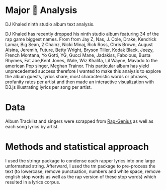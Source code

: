# Major 🔑 Analysis 

DJ Khaled ninth studio album text analysis. 

DJ Khaled has recently dropped his ninth studio album featuring 34 of the rap game biggest names. From from Jay Z, Nas, J. Cole, Drake, Kendrick Lamar, Big Sean, 2 Chainz, Nicki Minaj, Rick Ross, Chris Brown, August Alsina, Jeremih, Future, Betty Wright, Bryson Tiller, Kodak Black, Jeezy, French Montana, Yo Gotti, YG, Gucci Mane, Jadakiss, Fabolous, Busta Rhymes, Fat Joe,Kent Jones, Wale, Wiz Khalifa, Lil Wayne, Mavado to the american Pop singer, Meghan Trainor. This particular album has yield unprecedented success therefore I wanted to make this analysis to explore the album guests, lyrics share, most characteristic words or phrases, profanity rates per artist and then made an interactive visualization with D3.js illustrating lyrics per song per artist.


# Data
Album Tracklist and singers were scrapped from <a href="http://genius.com/albums/Dj-khaled/Major-key">Rap-Genius</a> as well as each song lyrics by artist.

# Methods and statistical approach
I used the stringr package to condense each rapper lyrics into one large unformatted string. Afterward, I used the tm package to pre-process the text (to lowercase, remove punctuation, numbers and white space, remove english stop words as well as the rap version of these stop words) which resulted in a lyrics corpus.

